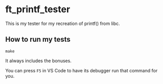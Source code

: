 # ft_printf_tester

This is my tester for my recreation of printf() from libc.

## How to run my tests

`make`

It always includes the bonuses.

You can press `F5` in VS Code to have its debugger run that command for you.
